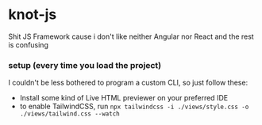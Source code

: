 # knot-js
Shit JS Framework cause i don't like neither Angular nor React and the rest is confusing

### setup (every time you load the project)
I couldn't be less bothered to program a custom CLI, so just follow these:
- Install some kind of Live HTML previewer on your preferred IDE
- to enable TailwindCSS, run `npx tailwindcss -i ./views/style.css -o ./views/tailwind.css --watch`
